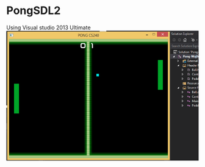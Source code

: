 PongSDL2
========
Using Visual studio 2013 Ultimate
![Alt text](https://github.com/Wajihulhassan/PongSDL2/blob/master/Mygame.png  "Pong")
